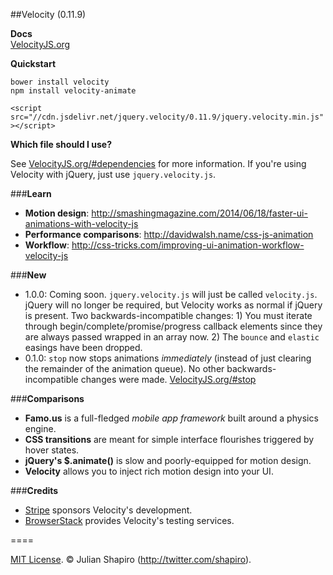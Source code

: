 ##Velocity (0.11.9)

**Docs**  
[VelocityJS.org](http://VelocityJS.org)

**Quickstart**  

`bower install velocity`  
`npm install velocity-animate`  

`<script src="//cdn.jsdelivr.net/jquery.velocity/0.11.9/jquery.velocity.min.js"></script>`

**Which file should I use?**

See [VelocityJS.org/#dependencies](http://VelocityJS.org/#dependencies) for more information. If you're using Velocity with jQuery, just use `jquery.velocity.js`.

###**Learn**

- **Motion design**: http://smashingmagazine.com/2014/06/18/faster-ui-animations-with-velocity-js
- **Performance comparisons**: http://davidwalsh.name/css-js-animation
- **Workflow**: http://css-tricks.com/improving-ui-animation-workflow-velocity-js

###**New**

- 1.0.0: Coming soon. `jquery.velocity.js` will just be called `velocity.js`. jQuery will no longer be required, but Velocity works as normal if jQuery is present. Two backwards-incompatible changes: 1) You must iterate through begin/complete/promise/progress callback elements since they are always passed wrapped in an array now. 2) The `bounce` and `elastic` easings have been dropped.
- 0.1.0: `stop` now stops animations *immediately* (instead of just clearing the remainder of the animation queue). No other backwards-incompatible changes were made. [VelocityJS.org/#stop](http://VelocityJS.org/#stop)

###**Comparisons**

- **Famo.us** is a full-fledged *mobile app framework* built around a physics engine.
- **CSS transitions** are meant for simple interface flourishes triggered by hover states.
- **jQuery's $.animate()** is slow and poorly-equipped for motion design.
- **Velocity** allows you to inject rich motion design into your UI.

###**Credits**

- <a href="https://stripe.com/blog/stripe-open-source-retreat">Stripe</a> sponsors Velocity's development.
- <a href="http://browserstack.com">BrowserStack</a> provides Velocity's testing services. 

====

[MIT License](LICENSE.md). © Julian Shapiro (http://twitter.com/shapiro).
